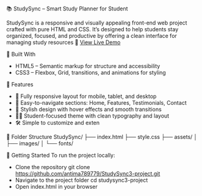 📚 StudySync – Smart Study Planner for Student

StudySync is a responsive and visually appealing front-end web project crafted with pure HTML and CSS. It’s designed to help students stay organized, focused, and productive by offering a clean interface for managing study resources
🔗 [View Live Demo](https://animated-alpaca-48b77c.netlify.app/)

🧰 Built With
- HTML5 – Semantic markup for structure and accessibility
- CSS3 – Flexbox, Grid, transitions, and animations for styling

🎨 Features
- 📱 Fully responsive layout for mobile, tablet, and desktop
- 🧭 Easy-to-navigate sections: Home, Features, Testimonials, Contact
- 🌈 Stylish design with hover effects and smooth transitions
- 🧑‍🎓 Student-focused theme with clean typography and layout
- 🛠️ Simple to customize and exten

📂 Folder Structure
StudySync/
├── index.html
├── style.css
├── assets/
│   ├── images/
│   └── fonts/

🚀 Getting Started
To run the project locally:
- Clone the repository
git clone https://github.com/antima789779/StudySync3-project.git
- Navigate to the project folder
cd studysync3-project
- Open index.html in your browser
